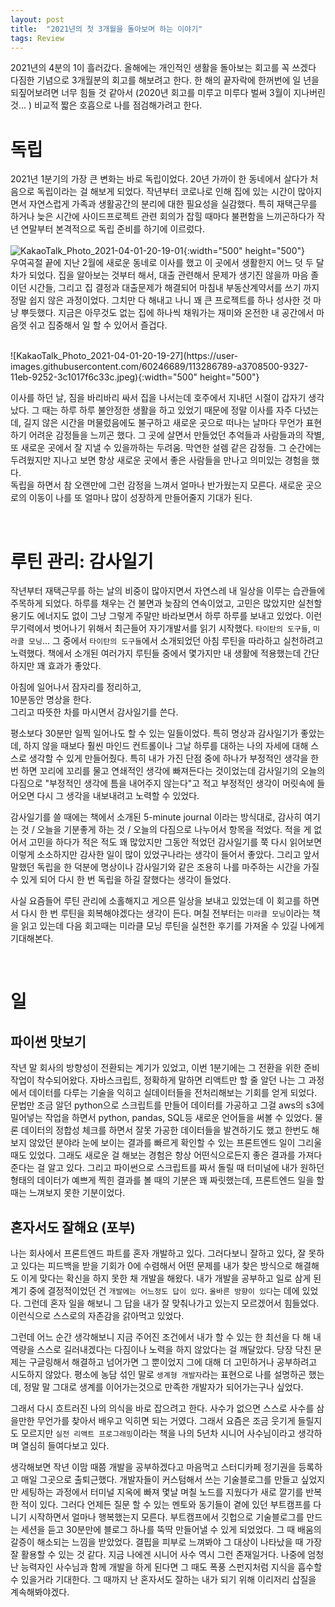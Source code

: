 ```yaml
---
layout: post
title:  "2021년의 첫 3개월을 돌아보며 하는 이야기"
tags: Review
---
```



2021년의 4분의 1이 흘러갔다. 올해에는 개인적인 생활을 돌아보는 회고를 꼭 쓰겠다 다짐한 기념으로 3개월분의 회고를 해보려고 한다.
한 해의 끝자락에 한꺼번에 일 년을 되짚어보려면 너무 힘들 것 같아서 (2020년 회고를 미루고 미루다 벌써 3월이 지나버린 것... ) 비교적 짧은 호흡으로 나를 점검해가려고 한다.


# 독립 

  2021년 1분기의 가장 큰 변화는 바로 독립이었다. 20년 가까이 한 동네에서 살다가 처음으로 독립이라는 걸 해보게 되었다. 
작년부터 코로나로 인해 집에 있는 시간이 많아지면서 자연스럽게 가족과 생활공간의 분리에 대한 필요성을 실감했다. 특히 재택근무를 하거나 늦은 시간에 사이드프로젝트 관련 회의가 잡힐 때마다 
불편함을 느끼곤하다가 작년 연말부터 본격적으로 독립 준비를 하기에 이르렀다.  
 <br />
![KakaoTalk_Photo_2021-04-01-20-19-01](https://user-images.githubusercontent.com/60246689/113286805-a66b7580-9327-11eb-81e6-3b8471a5d3e1.jpeg){:width="500" height="500"} 
 <br />
  우여곡절 끝에 지난 2월에 새로운 동네로 이사를 했고 이 곳에서 생활한지 어느 덧 두 달차가 되었다.
 집을 알아보는 것부터 해서, 대출 관련해서 문제가 생기진 않을까 마음 졸이던 시간들, 그리고 집 결정과 대출문제가 해결되어 마침내 부동산계약서를 쓰기 까지 정말 쉽지 않은 과정이었다.
그치만 다 해내고 나니 꽤 큰 프로젝트를 하나 성사한 것 마냥 뿌듯했다. 지금은 아무것도 없는 집에 하나씩 채워가는 재미와 온전한 내 공간에서 마음껏 쉬고 집중해서 일 할 수 있어서 즐겁다. 

 <br />
 ![KakaoTalk_Photo_2021-04-01-20-19-27](https://user-images.githubusercontent.com/60246689/113286789-a3708500-9327-11eb-9252-3c1017f6c33c.jpeg){:width="500" height="500"}
 <br />

이사를 하던 날, 짐을 바리바리 싸서 집을 나서는데 호주에서 지내던 시절이 갑자기 생각났다. 그 때는 하루 하루 불안정한 생활을 하고 있었기 때문에 정말 이사를 자주 다녔는데, 
길지 않은 시간을 머물렀음에도 불구하고 새로운 곳으로 떠나는 날마다 무언가 표현하기 어려운 감정들을 느끼곤 했다. 
그 곳에 살면서 만들었던 추억들과 사람들과의 작별, 또 새로운 곳에서 잘 지낼 수 있을까하는 두려움. 막연한 설렘 같은 감정들.
그 순간에는 두려웠지만 지나고 보면 항상 새로운 곳에서 좋은 사람들을 만나고 의미있는 경험을 했다.  
독립을 하면서 참 오랜만에 그런 감정을 느껴서 얼마나 반가웠는지 모른다. 새로운 곳으로의 이동이 나를 또 얼마나 많이 성장하게 만들어줄지 기대가 된다.

<br />

# 루틴 관리: 감사일기 

작년부터 재택근무를 하는 날의 비중이 많아지면서 자연스레 내 일상을 이루는 습관들에 주목하게 되었다. 하루를 채우는 건 불면과 늦잠의 연속이었고, 고민은 많았지만 실천할 용기도 에너지도 없이 그냥 그렇게 주말만 바라보면서 하루 하루를 보내고 있었다. 이런 무기력에서 벗어나기 위해서 최근들어 자기개발서를 읽기 시작했다. `타이탄의 도구들`, `미라클 모닝`... 그 중에서 `타이탄의 도구들`에서 소개되었던 아침 루틴을 따라하고 실천하려고 노력했다. 
책에서 소개된 여러가지 루틴들 중에서 몇가지만 내 생활에 적용했는데 간단하지만 꽤 효과가 좋았다. 

아침에 일어나서 잠자리를 정리하고, <br />
10분동안 명상을 한다. <br />
그리고 따뜻한 차를 마시면서 감사일기를 쓴다. 

평소보다 30분만 일찍 일어나도 할 수 있는 일들이었다. 특히 명상과 감사일기가 좋았는데, 하지 않을 때보다 훨씬 마인드 컨트롤이나 그날 하루를 대하는 나의 자세에 대해 스스로 생각할 수 있게 만들어줬다.
특히 내가 가진 단점 중에 하나가 부정적인 생각을 한 번 하면 꼬리에 꼬리를 물고 연쇄적인 생각에 빠져든다는 것이었는데 감사일기의 오늘의 다짐으로 "부정적인 생각에 틈을 내어주지 않는다"고 적고 부정적인 생각이 머릿속에 들어오면
다시 그 생각을 내보내려고 노력할 수 있었다.

감사일기를 쓸 때에는 책에서 소개된 5-minute journal 이라는 방식대로, 감사히 여기는 것 / 오늘을 기분좋게 하는 것 / 오늘의 다짐으로 나누어서 항목을 적었다. 
적을 게 없어서 고민을 하다가 적은 적도 꽤 많았지만 그동안 적었던 감사일기를 쭉 다시 읽어보면 이렇게 소소하지만 감사한 일이 많이 있었구나라는 생각이 들어서 좋았다. 
그리고 앞서 말했던 독립을 한 덕분에 명상이나 감사일기와 같은 조용히 나를 마주하는 시간을 가질 수 있게 되어 다시 한 번 독립을 하길 잘했다는 생각이 들었다.

사실 요즘들어 루틴 관리에 소홀해지고 게으른 일상을 보내고 있었는데 이 회고를 하면서 다시 한 번 루틴을 회복해야겠다는 생각이 든다. 며칠 전부터는 `미라클 모닝`이라는 책을 읽고 있는데 다음 회고때는 미라클 모닝 루틴을 실천한 
후기를 가져올 수 있길 나에게 기대해본다.

<br />


# 일 

## 파이썬 맛보기 
작년 말 회사의 방향성이 전환되는 계기가 있었고, 이번 1분기에는 그 전환을 위한 준비 작업이 착수되어왔다. 자바스크립트, 정확하게 말하면 리액트만 할 줄 알던 나는 그 과정에서 데이터를 다루는 기술을 익히고 실데이터들을 전처리해보는 기회를 얻게 되었다. 문법만 조금 알던 python으로 스크립트를 만들어 데이터를 가공하고 그걸 aws의 s3에 밀어넣는 작업을 하면서 python, pandas, SQL등 새로운 언어들을 써볼 수 있었다. 물론 데이터의 정합성 체크를 하면서 잘못 가공한 데이터들을 발견하기도 했고 한번도 해보지 않았던 분야라 눈에 보이는 결과를 빠르게 확인할 수 있는 프론트엔드 일이 그리울 때도 있었다. 그래도 새로운 걸 해보는 경험은 항상 어떤식으로든지 좋은 결과를 가져다준다는 걸 알고 있다. 그리고 파이썬으로 스크립트를 짜서 돌릴 때 터미널에 내가 원하던 형태의 데이터가 예쁘게 찍힌 결과를 볼 때의 기분은 꽤 짜릿했는데, 프론트엔드 일을 할 때는 느껴보지 못한 기분이었다. 

## 혼자서도 잘해요 (포부)
나는 회사에서 프론트엔드 파트를 혼자 개발하고 있다. 그러다보니 잘하고 있다, 잘 못하고 있다는 피드백을 받을 기회가 0에 수렴해서 어떤 문제를 내가 찾은 방식으로 해결해도 이게 맞다는 확신을 하지 못한 채 개발을 해왔다. 
내가 개발을 공부하고 일로 삼게 된 계기 중에 결정적이었던 건 `개발에는 어느정도 답이 있다`. `올바른 방향이 있다`는 데에 있었다. 그런데 혼자 일을 해보니 그 답을 내가 잘 맞춰나가고 있는지 모르겠어서 힘들었다. 이런식으로 스스로의 자존감을 갉아먹고 있었다.

그런데 어느 순간 생각해보니 지금 주어진 조건에서 내가 할 수 있는 한 최선을 다 해 내 역량을 스스로 길러내겠다는 다짐이나 노력을 하지 않았다는 걸 깨달았다. 당장 닥친 문제는 구글링해서 해결하고 넘어가면 그 뿐이었지 그에 대해 더 고민하거나 
공부하려고 시도하지 않았다. 평소에 농담 섞인 말로 `생계형 개발자`라는 표현으로 나를 설명하곤 했는데, 정말 말 그대로 생계를 이어가는것으로 만족한 개발자가 되어가는구나 싶었다. 

그래서 다시 흐트러진 나의 의식을 바로 잡으려고 한다. 사수가 없으면 스스로 사수를 삼을만한 무언가를 찾아서 배우고 익히면 되는 거였다. 그래서 요즘은 조금 웃기게 들릴지도 모르지만 `실전 리액트 프로그래밍`이라는 책을 나의 5년차 시니어 사수님이라고 생각하며 열심히 들여다보고 있다. 

생각해보면 작년 이맘 때쯤 개발을 공부하겠다고 마음먹고 스터디카페 정기권을 등록하고 매일 그곳으로 출퇴근했다. 개발자들이 커스텀해서 쓰는 기술블로그를 만들고 싶었지만 세팅하는 과정에서 터미널 지옥에 빠져 몇날 며칠 노드를 지웠다가 새로 깔기를 반복한 적이 있다. 그러다 언제든 질문 할 수 있는 멘토와 동기들이 곁에 있던 부트캠프를 다니기 시작하면서 얼마나 행복했는지 모른다. 부트캠프에서 깃헙으로 기술블로그를 만드는 세션을 듣고 30분만에 블로그 하나를 뚝딱 만들어낼 수 있게 되었었다. 그 때 배움의 갈증이 해소되는 느낌을 받았었다. 결핍을 피부로 느껴봐야 그 대상이 나타났을 때 가장 잘 활용할 수 있는 것 같다. 지금 나에겐 시니어 사수 역시 그런 존재일거다. 나중에 엄청난 능력자인 사수님과 함께 개발을 하게 된다면 그 때도 폭풍 스펀지처럼 지식을 흡수할 수 있을거라 기대한다. 그 때까지 난 혼자서도 잘하는 내가 되기 위해 이리저리 삽질을 계속해봐야겠다.          





